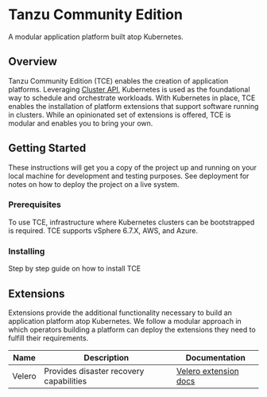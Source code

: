 # Tanzu Community Edition

A modular application platform built atop Kubernetes.

## Overview

Tanzu Community Edition (TCE) enables the creation of application platforms.
Leveraging [Cluster API](https://cluster-api.sigs.k8s.io/), Kubernetes is used
as the foundational way to schedule and orchestrate workloads. With Kubernetes
in place, TCE enables the installation of platform extensions that support
software running in clusters. While an opinionated set of extensions is offered,
TCE is modular and enables you to bring your own.

## Getting Started

These instructions will get you a copy of the project up and running on your local machine for development and testing purposes. See deployment for notes on how to deploy the project on a live system.

### Prerequisites

To use TCE, infrastructure where Kubernetes clusters can be bootstrapped is
required. TCE supports vSphere 6.7.X, AWS, and Azure.

### Installing

Step by step guide on how to install TCE

## Extensions

Extensions provide the additional functionality necessary to build an application platform atop Kubernetes. We follow a modular approach in which operators building a platform can deploy the extensions they need to fulfill their requirements.

| Name | Description | Documentation |
|------|-------------|---------------|
| Velero | Provides disaster recovery capabilities | [Velero extension docs](./extensions/velero) |

